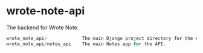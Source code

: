 # wrote-note-api

The backend for Wrote Note.

```py
wrote_note_api/             The main Django project directory for the API.
wrote_note_api/notes_api    The main Notes app for the API.
```
